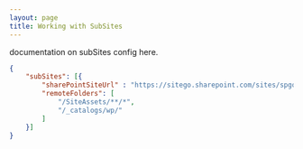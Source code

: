 ```yaml
---
layout: page
title: Working with SubSites
---
```


documentation on subSites config here.

``` json
{
    "subSites": [{
        "sharePointSiteUrl" : "https://sitego.sharepoint.com/sites/spgo/subsite",
        "remoteFolders": [
            "/SiteAssets/**/*",
            "/_catalogs/wp/"
        ]
    }]
}
```